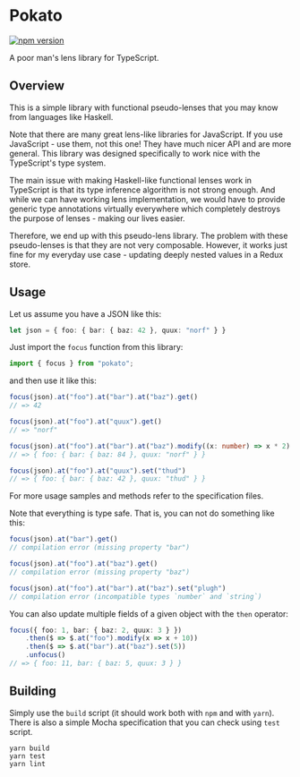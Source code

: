 Pokato
======

[![npm version][npm-badge]][npm-url]

A poor man's lens library for TypeScript.


Overview
--------

This is a simple library with functional pseudo-lenses that you may know from
languages like Haskell.

Note that there are many great lens-like libraries for JavaScript. If you use
JavaScript - use them, not this one! They have much nicer API and are more
general. This library was designed specifically to work nice with the
TypeScript's type system.

The main issue with making Haskell-like functional lenses work in TypeScript is
that its type inference algorithm is not strong enough. And while we can have
working lens implementation, we would have to provide generic type annotations
virtually everywhere which completely destroys the purpose of lenses - making
our lives easier.

Therefore, we end up with this pseudo-lens library. The problem with these
pseudo-lenses is that they are not very composable. However, it works just fine
for my everyday use case - updating deeply nested values in a Redux store.


Usage
-----

Let us assume you have a JSON like this:

``` typescript
let json = { foo: { bar: { baz: 42 }, quux: "norf" } }
```

Just import the `focus` function from this library:

``` typescript
import { focus } from "pokato";
```

and then use it like this:

``` typescript
focus(json).at("foo").at("bar").at("baz").get()
// => 42

focus(json).at("foo").at("quux").get()
// => "norf"

focus(json).at("foo").at("bar").at("baz").modify((x: number) => x * 2)
// => { foo: { bar: { baz: 84 }, quux: "norf" } }

focus(json).at("foo").at("quux").set("thud")
// => { foo: { bar: { baz: 42 }, quux: "thud" } }
```

For more usage samples and methods refer to the specification files.

Note that everything is type safe. That is, you can not do something like this:

``` typescript
focus(json).at("bar").get()
// compilation error (missing property "bar")

focus(json).at("foo").at("baz").get()
// compilation error (missing property "baz")

focus(json).at("foo").at("bar").at("baz").set("plugh")
// compilation error (incompatible types `number` and `string`)
```

You can also update multiple fields of a given object with the `then` operator:

``` typescript
focus({ foo: 1, bar: { baz: 2, quux: 3 } })
    .then($ => $.at("foo").modify(x => x + 10))
    .then($ => $.at("bar").at("baz").set(5))
    .unfocus()
// => { foo: 11, bar: { baz: 5, quux: 3 } }
```


Building
--------

Simply use the `build` script (it should work both with `npm` and with `yarn`).
There is also a simple Mocha specification that you can check using `test`
script.

    yarn build
    yarn test
    yarn lint

[npm-url]: https://www.npmjs.com/package/pokato
[npm-badge]: https://badge.fury.io/js/pokato.svg
